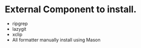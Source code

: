 # External Component to install.

- ripgrep
- lazygit
- xclip
- All formatter manually install using Mason
